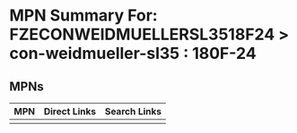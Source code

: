 



# MPN Summary For: FZECONWEIDMUELLERSL3518F24 > con-weidmueller-sl35 : 180F-24

## MPNs
  

|MPN|Direct Links|Search Links|
| :--- | :--- | :--- |
||||
